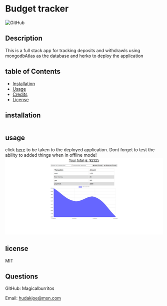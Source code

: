 # Budget tracker

![GitHub](https://img.shields.io/github/license/Magicalburritos/Budget-tracker19)

## Description

This is a full stack app for tracking deposits and withdrawls using mongodbAtlas as the database and herko to deploy the application

## table of Contents

- [Installation](#installation)
- [Usage](#usage)
- [Credits](#credits)
- [License](#license)

## installation

```

```

## usage

click [here](https://morning-reef-57138.herokuapp.com/) to be taken to the deployed application. Dont forget to test the ability to added things when in offline mode!
![screenshot of deployed application](/budget-Demo.png)

## license

MIT

## Questions

GitHub: Magicalburritos

Email: hudakjoe@msn.com
